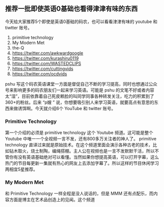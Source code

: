推荐一批即使英语0基础也看得津津有味的东西
---

今天给大家推荐5个即使是英语0基础的码农，也可以看看津津有味的 youtube 和 tiwtter 账号。

1. primitive technology
2. My Modern Met
3. the-Q
4. https://twitter.com/awkwardgoogle
5. https://twitter.com/kurashiru0119
6. https://twitter.com/WASTEDCLlPS
7. https://twitter.com/cuttingvids
8. https://twitter.com/ocdvids

pshu 写这个码农英语课堂一方面是督促自己不断的学习提高，同时也想通过公众号来影响更多的码农朋友们一起来学习英语。可能是 pshu 的文笔不好或者内容太“湿”，目前依靠着自己死皮赖脸的叫同学同事各种转发关注，吃力的积累到了360+的粉丝。后来 “p嫂 ” 说，你想要吸引别人来学习英语，就要高点有意思的东西来做诱饵啊。今天就介绍6个 YouTube 和 twitter 账号。

###  Primitive Technology
第一个介绍的必须是 primitive technology 这个 Youtube 频道。这可能是整个 Youtube 中唯一一个全视频一言不发，还有800多万关注者的神人了。 primitive technology 直译过来就是原始技术。在这个频道里面会演示各种古老的技术，比如钻木取火，烧土制陶，编绳搭棚。主人公在视频也是一言不发默默干活，所以不管你有没有英语基础绝对可以看懂。当然如果你想提高英语，可以打开字幕，这么热门的节目每更新一集就有热心的网友上去添加字幕了。所以这样的节目休闲学习两相宜5星推荐。

### My Modern Met

和 Primitive Technology 一样全程是没人说话的，但是 MMM 还有点配乐，而内容方面是博主在艺术品创造上的见闻。这个频道


<!--stackedit_data:
eyJoaXN0b3J5IjpbLTExNzEwMzQ4NjgsMTMwMTI4MDE4MywtMT
A5MjAxODk5MCwtMTE1NzYyMTE5MSwtMTY3MjE5ODA1MywxOTQz
NjIwMjQsLTEyMjIyMzAxMjksLTM5NDQzOTg3MCwyMDI5ODE4Nj
M0LDE1NTUwNDY4ODYsMTcyODc1MTMwNywtMzk3MTYzNzM1XX0=

-->